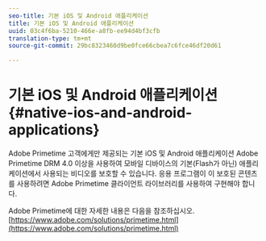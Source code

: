 ```yaml
---
seo-title: 기본 iOS 및 Android 애플리케이션
title: 기본 iOS 및 Android 애플리케이션
uuid: 03c4f6ba-5210-466e-a8fb-ee94d4bf3cfb
translation-type: tm+mt
source-git-commit: 29bc8323460d9be0fce66cbea7c6fce46df20d61

---
```



# 기본 iOS 및 Android 애플리케이션{#native-ios-and-android-applications}

Adobe Primetime 고객에게만 제공되는 기본 iOS 및 Android 애플리케이션 Adobe Primetime DRM 4.0 이상을 사용하여 모바일 디바이스의 기본(Flash가 아닌) 애플리케이션에서 사용되는 비디오를 보호할 수 있습니다. 응용 프로그램이 이 보호된 콘텐츠를 사용하려면 Adobe Primetime 클라이언트 라이브러리를 사용하여 구현해야 합니다.

Adobe Primetime에 대한 자세한 내용은 다음을 참조하십시오. [https://www.adobe.com/solutions/primetime.html](https://www.adobe.com/solutions/primetime.html)
